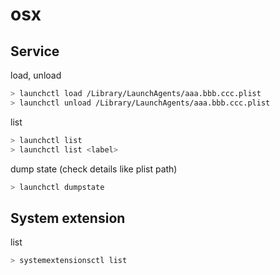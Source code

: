 # osx

## Service

load, unload

```sh
> launchctl load /Library/LaunchAgents/aaa.bbb.ccc.plist
> launchctl unload /Library/LaunchAgents/aaa.bbb.ccc.plist
```

list

```sh
> launchctl list
> launchctl list <label>
```

dump state (check details like plist path)

```sh
> launchctl dumpstate
```

## System extension

list

```sh
> systemextensionsctl list
```
